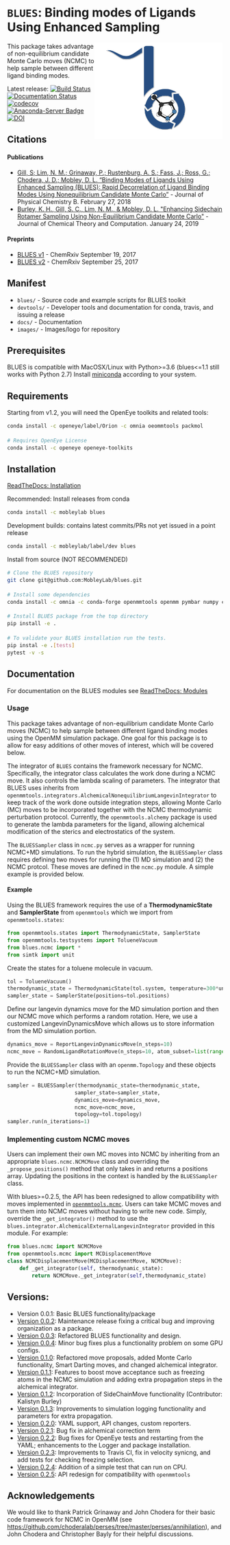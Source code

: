 # `BLUES`: Binding modes of Ligands Using Enhanced Sampling
<img align="right" src="./images/blues.png" width="300">

This package takes advantage of non-equilibrium candidate Monte Carlo moves (NCMC) to help sample between different ligand binding modes.

Latest release:
[![Build Status](https://travis-ci.org/MobleyLab/blues.svg?branch=master)](https://travis-ci.org/MobleyLab/blues)
[![Documentation Status](https://readthedocs.org/projects/mobleylab-blues/badge/?version=master)](https://mobleylab-blues.readthedocs.io/en/stable/?badge=master)
[![codecov](https://codecov.io/gh/MobleyLab/blues/branch/master/graph/badge.svg)](https://codecov.io/gh/MobleyLab/blues)
[![Anaconda-Server Badge](https://anaconda.org/mobleylab/blues/badges/version.svg)](https://anaconda.org/mobleylab/blues)
 [![DOI](https://zenodo.org/badge/62096511.svg)](https://zenodo.org/badge/latestdoi/62096511)


## Citations
#### Publications
- [Gill, S; Lim, N. M.; Grinaway, P.; Rustenburg, A. S.; Fass, J.; Ross, G.; Chodera, J. D.; Mobley, D. L. “Binding Modes of Ligands Using Enhanced Sampling (BLUES): Rapid Decorrelation of Ligand Binding Modes Using Nonequilibrium Candidate Monte Carlo”](https://pubs.acs.org/doi/abs/10.1021/acs.jpcb.7b11820) - Journal of Physical Chemistry B. February 27, 2018
- [Burley, K. H., Gill, S. C., Lim, N. M., & Mobley, D. L. "Enhancing Sidechain Rotamer Sampling Using Non-Equilibrium Candidate Monte Carlo"](https://pubs.acs.org/doi/abs/10.1021/acs.jctc.8b01018) - Journal of Chemical Theory and Computation. January 24, 2019

#### Preprints
- [BLUES v1](https://chemrxiv.org/articles/Binding_Modes_of_Ligands_Using_Enhanced_Sampling_BLUES_Rapid_Decorrelation_of_Ligand_Binding_Modes_Using_Nonequilibrium_Candidate_Monte_Carlo/5406907) - ChemRxiv September 19, 2017
- [BLUES v2](https://doi.org/10.26434/chemrxiv.5406907.v2) - ChemRxiv September 25, 2017

## Manifest
* `blues/` -  Source code and example scripts for BLUES toolkit
* `devtools/` - Developer tools and documentation for conda, travis, and issuing a release
* `docs/` - Documentation
* `images/` - Images/logo for repository

## Prerequisites
BLUES is compatible with MacOSX/Linux with Python>=3.6 (blues<=1.1 still works with Python 2.7)
Install [miniconda](http://conda.pydata.org/miniconda.html) according to your system.

## Requirements
Starting from v1.2, you will need the OpenEye toolkits and related tools:
```bash
conda install -c openeye/label/Orion -c omnia oeommtools packmol

# Requires OpenEye License
conda install -c openeye openeye-toolkits
```

## Installation
[ReadTheDocs: Installation](https://mobleylab-blues.readthedocs.io/en/latest/installation.html)

Recommended: Install releases from conda
```bash
conda install -c mobleylab blues
```

Development builds: contains latest commits/PRs not yet issued in a point release
```bash
conda install -c mobleylab/label/dev blues
```

Install from source (NOT RECOMMENDED)
```bash
# Clone the BLUES repository
git clone git@github.com:MobleyLab/blues.git

# Install some dependencies
conda install -c omnia -c conda-forge openmmtools openmm pymbar numpy cython

# Install BLUES package from the top directory
pip install -e .

# To validate your BLUES installation run the tests.
pip instal -e .[tests]
pytest -v -s
```

## Documentation
For documentation on the BLUES modules see [ReadTheDocs: Modules](https://mobleylab-blues.readthedocs.io/en/latest/module_doc.html)

### Usage
This package takes advantage of non-equilibrium candidate Monte Carlo moves (NCMC) to help sample between different ligand binding modes using the OpenMM simulation package. One goal for this package is to allow for easy additions of other moves of interest, which will be covered below.

The integrator of `BLUES` contains the framework necessary for NCMC. Specifically, the integrator class calculates the work done during a NCMC move. It also controls the lambda scaling of parameters. The integrator that BLUES uses inherits from `openmmtools.integrators.AlchemicalNonequilibriumLangevinIntegrator` to keep track of the work done outside integration steps, allowing Monte Carlo (MC) moves to be incorporated together with the NCMC thermodynamic perturbation protocol. Currently, the `openmmtools.alchemy` package is used to generate the lambda parameters for the ligand, allowing alchemical modification of the sterics and electrostatics of the system.

The `BLUESSampler` class in `ncmc.py` serves as a wrapper for running NCMC+MD simulations. To run the hybrid simulation, the `BLUESSampler` class requires defining two moves for running the (1) MD simulation and (2) the NCMC protcol. These moves are defined in the `ncmc.py` module. A simple example is provided below.

#### Example
Using the BLUES framework requires the use of a **ThermodynamicState** and **SamplerState** from `openmmtools` which we import from `openmmtools.states`:

```python
from openmmtools.states import ThermodynamicState, SamplerState
from openmmtools.testsystems import TolueneVacuum
from blues.ncmc import *
from simtk import unit
```

Create the states for a toluene molecule in vacuum.
```python
tol = TolueneVacuum()
thermodynamic_state = ThermodynamicState(tol.system, temperature=300*unit.kelvin)
sampler_state = SamplerState(positions=tol.positions)
```

Define our langevin dynamics move for the MD simulation portion and then our NCMC move which performs a random rotation. Here, we use a customized LangevinDynamicsMove which allows us to store information from the MD simulation portion.

```python
dynamics_move = ReportLangevinDynamicsMove(n_steps=10)
ncmc_move = RandomLigandRotationMove(n_steps=10, atom_subset=list(range(15)))
```

Provide the `BLUESSampler` class with an `openmm.Topology` and these objects to run the NCMC+MD simulation.
```python
sampler = BLUESSampler(thermodynamic_state=thermodynamic_state,
                      sampler_state=sampler_state,
                      dynamics_move=dynamics_move,
                      ncmc_move=ncmc_move,
                      topology=tol.topology)
sampler.run(n_iterations=1)
```

### Implementing custom NCMC moves
Users can implement their own MC moves into NCMC by inheriting from an appropriate `blues.ncmc.NCMCMove` class and overriding the `_propose_positions()` method that only takes in and returns a positions array.
Updating the positions in the context is handled by the `BLUESSampler` class.

With blues>=0.2.5, the API has been redesigned to allow compatibility with moves implemented in [`openmmtools.mcmc`](https://openmmtools.readthedocs.io/en/0.18.1/mcmc.html#mcmc-move-types). Users can take MCMC moves and turn them into NCMC moves without having to write new code. Simply, override the `_get_integrator()` method to use the `blues.integrator.AlchemicalExternalLangevinIntegrator` provided in this module. For example:

```python
from blues.ncmc import NCMCMove
from openmmtools.mcmc import MCDisplacementMove
class NCMCDisplacementMove(MCDisplacementMove, NCMCMove):
    def _get_integrator(self, thermodynamic_state):
        return NCMCMove._get_integrator(self,thermodynamic_state)
```

## Versions:
- Version 0.0.1: Basic BLUES functionality/package
- [Version 0.0.2](http://dx.doi.org/10.5281/zenodo.438714): Maintenance release fixing a critical bug and improving organization as a package.
- [Version 0.0.3](http://dx.doi.org/10.5281/zenodo.569065): Refactored BLUES functionality and design.
- [Version 0.0.4](http://dx.doi.org/10.5281/zenodo.569074): Minor bug fixes plus a functionality problem on some GPU configs.
- [Version 0.1.0](http://dx.doi.org/10.5281/zenodo.837900): Refactored move proposals, added Monte Carlo functionality, Smart Darting moves, and changed alchemical integrator.
- [Version 0.1.1](https://doi.org/10.5281/zenodo.1028925): Features to boost move acceptance such as freezing atoms in the NCMC simulation and adding extra propagation steps in the alchemical integrator.
- [Version 0.1.2](https://doi.org/10.5281/zenodo.1040364): Incorporation of SideChainMove functionality (Contributor: Kalistyn Burley)
- [Version 0.1.3](https://doi.org/10.5281/zenodo.1048250): Improvements to simulation logging functionality and parameters for extra propagation.
- [Version 0.2.0](https://doi.org/10.5281/zenodo.1284568): YAML support, API changes, custom reporters.
- [Version 0.2.1](https://doi.org/10.5281/zenodo.1288925): Bug fix in alchemical correction term
- [Version 0.2.2](https://doi.org/10.5281/zenodo.1324415): Bug fixes for OpenEye tests and restarting from the YAML; enhancements to the Logger and package installation.
- [Version 0.2.3](https://doi.org/10.5281/zenodo.1409272): Improvements to Travis CI, fix in velocity synicng, and add tests for checking freezing selection.
- [Version 0.2.4](https://doi.org/10.5281/zenodo.2672932): Addition of a simple test that can run on CPU.
- [Version 0.2.5](): API redesign for compatibility with `openmmtools`

## Acknowledgements
We would like to thank Patrick Grinaway and John Chodera for their basic code framework for NCMC in OpenMM (see https://github.com/choderalab/perses/tree/master/perses/annihilation), and John Chodera and Christopher Bayly for their helpful discussions.
